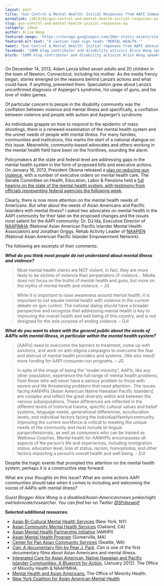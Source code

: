 ```yaml
---
layout: post
title: "Gun Control & Mental Health: Initial Responses from AAPI Community Advocates"
permalink: /2013/02/gun-control-and-mental-health-initial-responses-aa.html
slug: gun-control-and-mental-health-initial-responses-aa
category: ideas
author: Alice Wong
featured-image: 'https://storage.googleapis.com/18mr-static-assets/static/images/featured/2013-02-19-gun-control-and-mental-health-initial-responses-aa.jpg'
featured-alt-text: "A caution road sign reads 'MENTAL HEALTH.'"
tweet: "Gun Control & Mental Health: Initial reponses from AAPI advocates #18MR @SFdirewolf"
facebook: "18MR blog contributor and disability activist Alice Wong speaks to advocates on AAPI mental health about the (often misleading) links between mental health and gun violence, and the mental health needs specific to the AAPI community."
blurb: "18MR blog contributor and disability activist Alice Wong speaks to advocates on AAPI mental health about the (often misleading) links between mental health and gun violence, and the mental health needs specific to the AAPI community."
---
```


On December 14, 2013, Adam Lanza killed seven adults and 20 children in the town of Newton, Connecticut, including his mother.  As the media frenzy began, stories emerged on the reasons behind Lanza’s actions and what could have, if anything, prevented them. Speculation grew about Lanza’s unconfirmed diagnosis of Asperger’s syndrome, his usage of guns, and his love of video games.  

Of particular concern to people in the disability community was the conflation between violence and mental illness and specifically, a conflation between violence and people with autism and Asperger’s syndrome.  

As individuals grapple on how to respond to the epidemic of mass shootings, there is a renewed examination of the mental health system and the unmet needs of people with mental illness.  For many families, communities and institutions, this marks the start of a national dialogue on this issue. Meanwhile, community-based advocates and others working in the mental health field have been on the frontlines, sounding the alarm.

Policymakers at the state and federal level are addressing gaps in the mental health system in the form of proposed bills and executive actions. On January 16, 2013, President Obama released a [plan on reducing gun violence](http://www.whitehouse.gov/blog/2013/01/16/president-obama-announces-new-measures-prevent-gun-violence), with a number of executive orders on mental health care.  The Senate Committee on Health, Education, Labor & Pensions held a [full hearing on the state of the mental health system, with testimony from officials representing federal agencies the following week](http://www.help.senate.gov/hearings/hearing/?id=b2048a10-5056-a032-529c-340d7ae5f237).

Clearly, there is now more attention on the mental health needs of Americans. But what about the needs of Asian Americans and Pacific Islanders with mental illness?  I asked two advocates on mental health in the AAPI community for their take on the proposed changes and the issues most salient for the AAPI community: Dr. DJ Ida, Executive Director of [NAAPIMHA](http://naapimha.org/) (National Asian American Pacific Islander Mental Health Association) and Jonathan Griggs, Rehab Activity Leader of [NAAPIEN](http://naapimha.org/consumers/) (National Asian American Pacific Islander Empowerment Network).

The following are excerpts of their comments:

___What do you think most people do not understand about mental illness and violence?___

> Most mental health clients are NOT violent, in fact, they are more likely to be victims of violence than perpetrators of violence… Media does not focus on the truths of mental health and guns, but more on the myths of mental health and violence. – JG

> While it is important to raise awareness around mental health, it is important to not equate mental health with violence in the current debate on gun control.  The national dialog should have a broader perspective and recognize that addressing mental health is key to improving the overall health and well being of this country, and is not designed for the sole purpose of ending violence. – DJI

___What do you want to share with the general public about the needs of AAPIs with mental illness, in particular within the mental health system?___

> [AAPIs] need to overcome the barriers to treatment, come up with solutions, and work on anti-stigma campaigns to overcome the fear and distrust of mental health providers and systems. [We also need] more funding for AAPI consumer-run programs. – JG

> In spite of the image of being the “model minority”, AAPIs, like any other population, experience the full range of mental health problems, from those who will never have a serious problem to those with severe and life threatening problems that need attention…The issues facing AANHPIs [Asian American Native Hawaiian Pacific Islanders] are complex and reflect the great diversity within and between the various subpopulations. These differences are reflected in the different levels of historical trauma, specific cultural values and belief systems, language needs, generational differences, acculturation levels, and individual factors facing the individual/family/community.  Improving the current workforce is critical to meeting the unique needs of the community and must include bi-lingual paraprofessionals, as well as consumers who can be trained as Wellness Coaches. Mental health for AANHPIs encompasses all aspects of the person’s life and experiences, including immigration status, education level, loss of status, racism, homophobia, and other factors impacting a person’s overall health and well being. – DJI

Despite the tragic events that prompted this attention on the mental health system, perhaps it is a constructive step forward. 

What are your thoughts on this issue? What are some actions AAPI communities should take when it comes to including and welcoming the voices of AAPIs with mental illness? 

_Guest Blogger Alice Wong is a disabled/Asian-American/news junkie/night owl/advocate/researcher. You can find her on Twitter [@SFdirewolf](https://www.twitter.com/sfdirewolf)_ 

__Selected additional resources__: 

- [Asian Bi-Cultural Mental Health Services](http://www.henrystreet.org/programs/primary-behavioral-health/asian-bi-cultural-mental.html) (New York, NY)  
- [Asian Community Mental Health Services](http://www.acmhs.org/) (Oakland, CA)
- [Asian Mental Health Partnership Initiative](http://www.asianhealth.org/site/epage/71270_794.htm) (AMHPI)  
- [Asian Mental Health Program](http://www.challiance.org/Services/AsianMentalHealthProgram.aspx) (Somerville, MA) 
- [Center for Pan Asian Community Services](http://www.icpacs.org/) (Seattle, WA)
- [_Can_: A documentary film by Pear J. Park](http://amongourkin.org/). _Can_ is one of the first documentary films about Asian Americans and mental illness.
- [Integrated Care for Asian American, Native Hawaiian and Pacific Islander Communities:  A Blueprint for Action.](http://minorityhealth.hhs.gov/Assets/pdf/Checked/1/IntegratedCareforAANHPICommunitiesBlueprintforAction.pdf)  (January 2012). The Office of Minority Health & NAAPIMHA.
- [Mental Health and Asian Americans.](http://minorityhealth.hhs.gov/templates/content.aspx?ID=6476)  The Office of Minority Health.
- [New York Coalition for Asian American Mental Health](http://www.asianmentalhealth.org/) 
